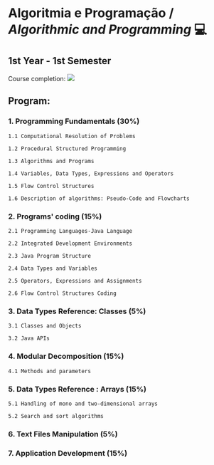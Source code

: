# Algoritmia e Programação / *Algorithmic and Programming* 💻

## 1st Year - 1st Semester 

Course completion: ![](https://progress-bar.dev/16)

## Program:
### 1. Programming Fundamentals (30%)

    1.1 Computational Resolution of Problems

    1.2 Procedural Structured Programming

    1.3 Algorithms and Programs

    1.4 Variables, Data Types, Expressions and Operators

    1.5 Flow Control Structures

    1.6 Description of algorithms: Pseudo-Code and Flowcharts

### 2. Programs' coding (15%)

    2.1 Programming Languages-Java Language

    2.2 Integrated Development Environments

    2.3 Java Program Structure

    2.4 Data Types and Variables

    2.5 Operators, Expressions and Assignments

    2.6 Flow Control Structures Coding

### 3. Data Types Reference: Classes (5%)

    3.1 Classes and Objects

    3.2 Java APIs

### 4. Modular Decomposition (15%)

    4.1 Methods and parameters

### 5. Data Types Reference : Arrays (15%)

    5.1 Handling of mono and two-dimensional arrays

    5.2 Search and sort algorithms

### 6. Text Files Manipulation (5%)

### 7. Application Development (15%)
